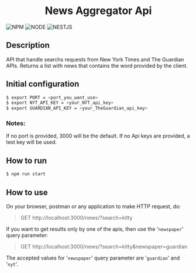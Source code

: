 <h1 align="center">News Aggregator Api</h1>

![NPM](https://img.shields.io/badge/NPM-8.3.1-389AD5?labelColor=31C4F3&style=for-the-badge) ![NODE](https://img.shields.io/badge/NODE-16.14.0-8FC965?labelColor=5D9741&style=for-the-badge) ![NESTJS](https://img.shields.io/badge/NESTJS-8.2.1-389AD5?labelColor=31C4F3&style=for-the-badge)

## Description

<p >API that handle searchs requests from New York Times and The Guardian APIs. Returns a list with news that contains the word provided by the client.</p>

## Initial configuration

```bash
$ export PORT = <port_you_want_use>
$ export NYT_API_KEY = <your_NYT_api_key>
$ export GUARDIAN_API_KEY = <your_TheGuardian_api_key>
```
### Notes:
If no port is provided, 3000 will be the default.
If no Api keys are provided, a test key will be used. 
## How to run

```bash
$ npm run start
```
## How to use
On your browser, postman or any application to make HTTP request, do:
>GET http://localhost:3000/news/?search=kitty

If you want to get results only by one of the apis, then use the '`newspaper`' query parameter:
>GET http://localhost:3000/news/?search=kitty&newspaper=guardian

The accepted values for '`newspaper`' query parameter are '`guardian`' and '`nyt`'.